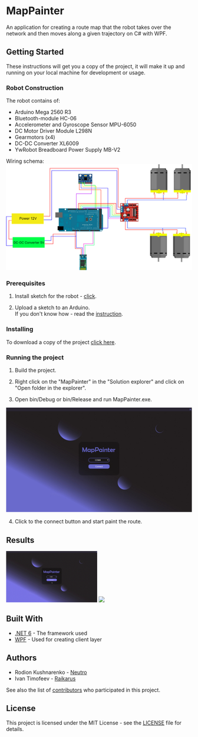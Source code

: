 # MapPainter
An application for creating a route map that the robot takes over the network and then moves along a given trajectory on C# with WPF.

## Getting Started
These instructions will get you a copy of the project, it will make it up and running on your local machine for development or usage.

### Robot Construction
The robot contains of:
* Arduino Mega 2560 R3
* Bluetooth-module HC-06
* Accelerometer and Gyroscope Sensor MPU-6050
* DC Motor Driver Module L298N
* Gearmotors (x4)
* DC-DC Converter XL6009
* YwRobot Breadboard Power Supply MB-V2

Wiring schema:
![Wiring Schema](https://raw.githubusercontent.com/Neutroo/Neutroo/main/Images/MapPainter/WiringSchema.png)

### Prerequisites
1. Install sketch for the robot - [click](https://github.com/Neutroo/MapPainter/releases/download/1.0/4WheelRobot.zip).

2. Upload a sketch to an Arduino.\
If you don't know how - read the [instruction](https://www.dummies.com/article/technology/computers/hardware/arduino/how-to-upload-a-sketch-to-an-arduino-164738).

### Installing
To download a copy of the project [click here](https://github.com/neutroo/MapPainter/archive/refs/heads/master.zip).

### Running the project
1. Build the project.

2. Right click on the "MapPainter" in the "Solution explorer" and click on "Open folder in the explorer".

3. Open bin/Debug or bin/Release and run MapPainter.exe.

![ConnectPage](https://raw.githubusercontent.com/Neutroo/Neutroo/main/Images/MapPainter/Screenshot%202022-03-28%20222436.png)

4. Click to the connect button and start paint the route.

## Results
<div>
  <a>
    <img width="49%" src="https://raw.githubusercontent.com/Neutroo/Neutroo/main/Images/MapPainter/hexagon_program.gif"/>
    <img width="49%" src="https://raw.githubusercontent.com/Neutroo/Neutroo/main/Images/MapPainter/hexagon_robot.gif"/>
  </a>
</div>

## Built With
* [.NET 6](https://dotnet.microsoft.com/en-us/download/dotnet/6.0) - The framework used
* [WPF](https://docs.microsoft.com/ru-ru/visualstudio/designers/getting-started-with-wpf?view=vs-2022) - Used for creating client layer

## Authors
* Rodion Kushnarenko - [Neutro](https://github.com/Neutroo)
* Ivan Timofeev - [Raikarus](https://github.com/Raikarus)

See also the list of [contributors](https://github.com/Neutroo/MapPainter/graphs/contributors) who participated in this project.

## License
This project is licensed under the MIT License - see the [LICENSE](https://github.com/neutroo/MapPainter/blob/master/LICENSE) file for details.
